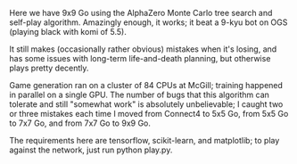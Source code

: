 Here we have 9x9 Go using the AlphaZero Monte Carlo tree search and self-play algorithm. Amazingly enough, it works; it beat a 9-kyu bot on OGS (playing black with komi of 5.5). 

It still makes (occasionally rather obvious) mistakes when it's losing, and has some issues with long-term life-and-death planning, but otherwise plays pretty decently. 

Game generation ran on a cluster of 84 CPUs at McGill; training happened in parallel on a single GPU. The number of bugs that this algorithm can tolerate and still "somewhat work" is absolutely unbelievable; I caught two or three mistakes each time I moved from Connect4 to 5x5 Go, from 5x5 Go to 7x7 Go, and from 7x7 Go to 9x9 Go. 

The requirements here are tensorflow, scikit-learn, and matplotlib; to play against the network, just run python play.py. 
